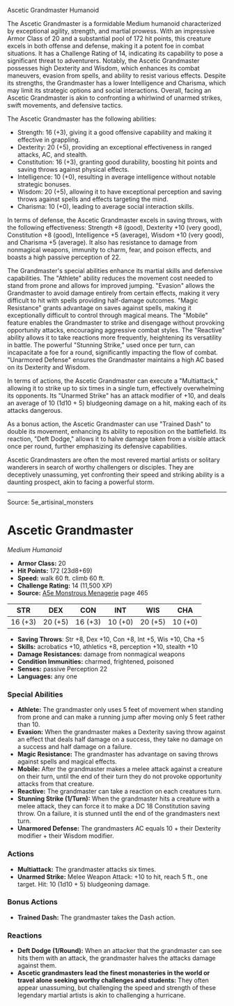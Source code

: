<MonsterName/>Ascetic Grandmaster</MonsterName>
<CreatureType/>Humanoid</CreatureType>

<summary>The Ascetic Grandmaster is a formidable Medium humanoid characterized by exceptional agility, strength, and martial prowess. With an impressive Armor Class of 20 and a substantial pool of 172 hit points, this creature excels in both offense and defense, making it a potent foe in combat situations. It has a Challenge Rating of 14, indicating its capability to pose a significant threat to adventurers. Notably, the Ascetic Grandmaster possesses high Dexterity and Wisdom, which enhances its combat maneuvers, evasion from spells, and ability to resist various effects. Despite its strengths, the Grandmaster has a lower Intelligence and Charisma, which may limit its strategic options and social interactions. Overall, facing an Ascetic Grandmaster is akin to confronting a whirlwind of unarmed strikes, swift movements, and defensive tactics.</summary>

<detail>

The Ascetic Grandmaster has the following abilities: 
- Strength: 16 (+3), giving it a good offensive capability and making it effective in grappling.
- Dexterity: 20 (+5), providing an exceptional effectiveness in ranged attacks, AC, and stealth.
- Constitution: 16 (+3), granting good durability, boosting hit points and saving throws against physical effects.
- Intelligence: 10 (+0), resulting in average intelligence without notable strategic bonuses.
- Wisdom: 20 (+5), allowing it to have exceptional perception and saving throws against spells and effects targeting the mind.
- Charisma: 10 (+0), leading to average social interaction skills.

In terms of defense, the Ascetic Grandmaster excels in saving throws, with the following effectiveness: Strength +8 (good), Dexterity +10 (very good), Constitution +8 (good), Intelligence +5 (average), Wisdom +10 (very good), and Charisma +5 (average). It also has resistance to damage from nonmagical weapons, immunity to charm, fear, and poison effects, and boasts a high passive perception of 22.

The Grandmaster's special abilities enhance its martial skills and defensive capabilities. The "Athlete" ability reduces the movement cost needed to stand from prone and allows for improved jumping. "Evasion" allows the Grandmaster to avoid damage entirely from certain effects, making it very difficult to hit with spells providing half-damage outcomes. "Magic Resistance" grants advantage on saves against spells, making it exceptionally difficult to control through magical means. The "Mobile" feature enables the Grandmaster to strike and disengage without provoking opportunity attacks, encouraging aggressive combat styles. The "Reactive" ability allows it to take reactions more frequently, heightening its versatility in battle. The powerful "Stunning Strike," used once per turn, can incapacitate a foe for a round, significantly impacting the flow of combat. "Unarmored Defense" ensures the Grandmaster maintains a high AC based on its Dexterity and Wisdom.

In terms of actions, the Ascetic Grandmaster can execute a "Multiattack," allowing it to strike up to six times in a single turn, effectively overwhelming its opponents. Its "Unarmed Strike" has an attack modifier of +10, and deals an average of 10 (1d10 + 5) bludgeoning damage on a hit, making each of its attacks dangerous.

As a bonus action, the Ascetic Grandmaster can use "Trained Dash" to double its movement, enhancing its ability to reposition on the battlefield. Its reaction, "Deft Dodge," allows it to halve damage taken from a visible attack once per round, further emphasizing its defensive capabilities.

Ascetic Grandmasters are often the most revered martial artists or solitary wanderers in search of worthy challengers or disciples. They are deceptively unassuming, yet confronting their speed and striking ability is a daunting prospect, akin to facing a powerful storm.</detail>



---

Source: 5e_artisinal_monsters

# Ascetic Grandmaster

*Medium* *Humanoid*

- **Armor Class:** 20
- **Hit Points:** 172 (23d8+69)
- **Speed:** walk 60 ft. climb 60 ft.
- **Challenge Rating:** 14 (11,500 XP)
- **Source:** [A5e Monstrous Menagerie](https://enpublishingrpg.com/products/level-up-monstrous-menagerie-a5e) page 465

| STR | DEX | CON | INT | WIS | CHA |
| --- | --- | --- | --- | --- | --- |
| 16 (+3) | 20 (+5) | 16 (+3) | 10 (+0) | 20 (+5) | 10 (+0) |

- **Saving Throws**: Str +8, Dex +10, Con +8, Int +5, Wis +10, Cha +5
- **Skills:** acrobatics +10, athletics +8, perception +10, stealth +10
- **Damage Resistances:** damage from nonmagical weapons
- **Condition Immunities:** charmed, frightened, poisoned
- **Senses:** passive Perception 22
- **Languages:** any one

### Special Abilities

- **Athlete:** The grandmaster only uses 5 feet of movement when standing from prone and can make a running jump after moving only 5 feet rather than 10.
- **Evasion:** When the grandmaster makes a Dexterity saving throw against an effect that deals half damage on a success, they take no damage on a success and half damage on a failure.
- **Magic Resistance:** The grandmaster has advantage on saving throws against spells and magical effects.
- **Mobile:** After the grandmaster makes a melee attack against a creature on their turn, until the end of their turn they do not provoke opportunity attacks from that creature.
- **Reactive:** The grandmaster can take a reaction on each creatures turn.
- **Stunning Strike (1/Turn):** When the grandmaster hits a creature with a melee attack, they can force it to make a DC 18 Constitution saving throw. On a failure, it is stunned until the end of the grandmasters next turn.
- **Unarmored Defense:** The grandmasters AC equals 10 + their Dexterity modifier + their Wisdom modifier.

### Actions

- **Multiattack:** The grandmaster attacks six times.
- **Unarmed Strike:** Melee Weapon Attack: +10 to hit, reach 5 ft., one target. Hit: 10 (1d10 + 5) bludgeoning damage.

### Bonus Actions

- **Trained Dash:** The grandmaster takes the Dash action.

### Reactions

- **Deft Dodge (1/Round):** When an attacker that the grandmaster can see hits them with an attack, the grandmaster halves the attacks damage against them.
- **Ascetic grandmasters lead the finest monasteries in the world or travel alone seeking worthy challenges and students:** They often appear unassuming, but challenging the speed and strength of these legendary martial artists is akin to challenging a hurricane.




